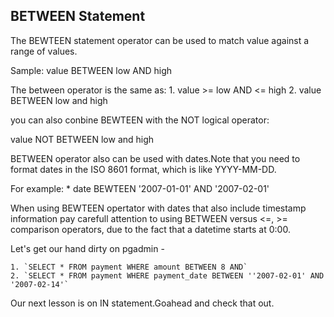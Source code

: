 ## BETWEEN Statement

The BEWTEEN statement operator can be used to match value against a range of values.

Sample:
    value BETWEEN low AND high

The between operator is the same as:
    1. value >= low AND <= high
    2. value BETWEEN low and high

you can also conbine BEWTEEN with the  NOT logical operator:

value NOT BETWEEN low and high

BETWEEN operator also can be used with dates.Note that you need to format dates in the ISO 8601 format,
which is like YYYY-MM-DD.

For example:
    * date BEWTEEN '2007-01-01' AND '2007-02-01'

When using BEWTEEN opertator with dates that also include timestamp information pay carefull attention to using BETWEEN versus <=, >= comparison operators, due to the fact that a datetime starts at 0:00.


Let's get our hand dirty on pgadmin -

    1. `SELECT * FROM payment WHERE amount BETWEEN 8 AND`
    2. `SELECT * FROM payment WHERE payment_date BETWEEN ''2007-02-01' AND '2007-02-14'`

Our next lesson is on IN statement.Goahead and check that out.